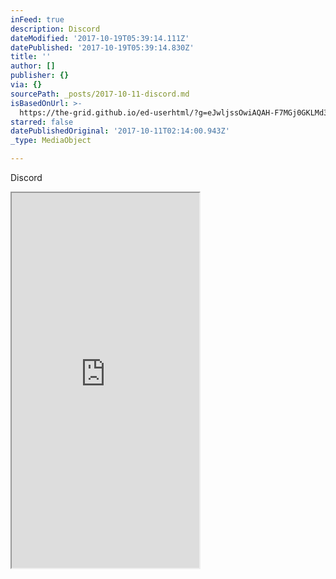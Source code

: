 ```yaml
---
inFeed: true
description: Discord
dateModified: '2017-10-19T05:39:14.111Z'
datePublished: '2017-10-19T05:39:14.830Z'
title: ''
author: []
publisher: {}
via: {}
sourcePath: _posts/2017-10-11-discord.md
isBasedOnUrl: >-
  https://the-grid.github.io/ed-userhtml/?g=eJwljssOwiAQAH-F7MGj0GKLMd36LQhrIfZBljWNf2-jx0kmmRnyk_1CqnJASCKl3rSOuYaNoy_lHLZF7zlOJPcc0Zqra_reuqa1zrWXxp0k0UIYPb9AHaIkBNsZUInylAShMwf4ed52Yb_W4pnW8EEQfhOoX_xxtIgRDIyD_v-MX_0bMhE
starred: false
datePublishedOriginal: '2017-10-11T02:14:00.943Z'
_type: MediaObject

---
```

Discord

<iframe src="https://the-grid.github.io/ed-userhtml/?g=eJwljssOwiAQAH-F7MGj0KLFmG79FoS1EPsgyzaNf2-jx0kmmenzi_1MqnJASCKl3rWOuYaVoy_lHNZZ7zmOJI8c0Zqba7rOuqa1zrWXxp0k0UwYPb9BHaIkBHs1oBLlMQlCZw7w07Tuwn6pxTMt4YMgvBGoX_x5tIgRDAy9_v8MX_1SMhI" height="600" style=""></iframe>